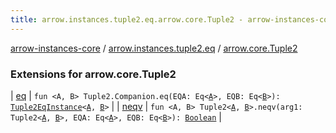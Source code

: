 ```yaml
---
title: arrow.instances.tuple2.eq.arrow.core.Tuple2 - arrow-instances-core
---
```


[arrow-instances-core](../../index.html) / [arrow.instances.tuple2.eq](../index.html) / [arrow.core.Tuple2](./index.html)

### Extensions for arrow.core.Tuple2

| [eq](eq.html) | `fun <A, B> Tuple2.Companion.eq(EQA: Eq<`[`A`](eq.html#A)`>, EQB: Eq<`[`B`](eq.html#B)`>): `[`Tuple2EqInstance`](../../arrow.instances/-tuple2-eq-instance/index.html)`<`[`A`](eq.html#A)`, `[`B`](eq.html#B)`>` |
| [neqv](neqv.html) | `fun <A, B> Tuple2<`[`A`](neqv.html#A)`, `[`B`](neqv.html#B)`>.neqv(arg1: Tuple2<`[`A`](neqv.html#A)`, `[`B`](neqv.html#B)`>, EQA: Eq<`[`A`](neqv.html#A)`>, EQB: Eq<`[`B`](neqv.html#B)`>): `[`Boolean`](https://kotlinlang.org/api/latest/jvm/stdlib/kotlin/-boolean/index.html) |

